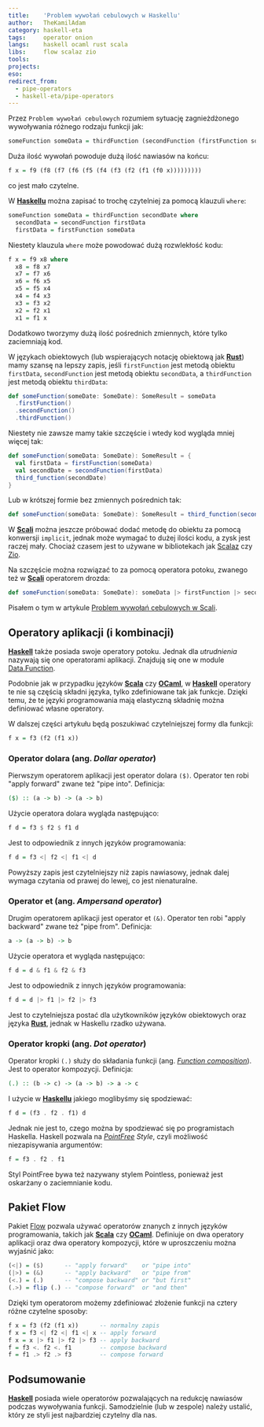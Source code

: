```yaml
---
title:    'Problem wywołań cebulowych w Haskellu'
author:   TheKamilAdam
category: haskell-eta
tags:     operator onion
langs:    haskell ocaml rust scala
libs:     flow scalaz zio
tools:
projects:
eso:
redirect_from:
  - pipe-operators
  - haskell-eta/pipe-operators
---
```


Przez `Problem wywołań cebulowych` rozumiem sytuację zagnieżdżonego wywoływania różnego rodzaju funkcji jak:
```haskell
someFunction someData = thirdFunction (secondFunction (firstFunction someData))
```

Duża ilość wywołań powoduje dużą ilość nawiasów na końcu:
```haskell
f x = f9 (f8 (f7 (f6 (f5 (f4 (f3 (f2 (f1 (f0 x)))))))))
```
co jest mało czytelne.

W **[Haskellu]** można zapisać to trochę czytelniej za pomocą klauzuli `where`:
```haskell
someFunction someData = thirdFunction secondDate where 
  secondData = secondFunction firstData
  firstData = firstFunction someData
```

Niestety klauzula `where` może powodować dużą rozwlekłość kodu:
```haskell
f x = f9 x8 where 
  x8 = f8 x7
  x7 = f7 x6
  x6 = f6 x5
  x5 = f5 x4
  x4 = f4 x3
  x3 = f3 x2
  x2 = f2 x1
  x1 = f1 x
```
Dodatkowo tworzymy dużą ilość pośrednich zmiennych,
które tylko zaciemniają kod.

W językach obiektowych (lub wspierających notację obiektową jak **[Rust]**) mamy szansę na lepszy zapis,
jeśli `firstFunction` jest metodą obiektu `firstData`,
`secondFunction` jest metodą obiektu `secondData`,
a `thirdFunction` jest metodą obiektu `thirdData`:
```scala
def someFunction(someDate: SomeDate): SomeResult = someData
  .firstFunction()
  .secondFunction()
  .thirdFunction()
```

Niestety nie zawsze mamy takie szczęście i wtedy kod wygląda mniej więcej tak:
```scala
def someFunction(someData: SomeDate): SomeResult = {
  val firstData = firstFunction(someData)
  val secondDate = secondFunction(firstData)
  third_function(secondDate)
}
```

Lub w krótszej formie bez zmiennych pośrednich tak:
```scala
def someFunction(someData: SomeDate): SomeResult = third_function(secondFunction(firstData(someData)))
```

W **[Scali]** można jeszcze próbować dodać metodę do obiektu za pomocą konwersji `implicit`,
jednak może wymagać to dużej ilości kodu,
a zysk jest raczej mały.
Chociaż czasem jest to używane w bibliotekach jak [Scalaz] czy [Zio].

Na szczęście można rozwiązać to za pomocą operatora potoku,
zwanego też w **[Scali]** operatorem drozda:
```scala
def someFunction(someData: SomeDate): someData |> firstFunction |> secondFunction |> thirdFunction
```
Pisałem o tym w artykule [Problem wywołań cebulowych w Scali](/scalapipe).

## Operatory aplikacji (i kombinacji)

**[Haskell]** także posiada swoje operatory potoku.
Jednak dla *utrudnienia* nazywają się one operatorami aplikacji.
Znajdują się one w module [Data.Function](https://hackage.haskell.org/package/base-4.14.0.0/docs/Data-Function.html).

Podobnie jak w przypadku języków **[Scala]** czy **[OCaml]**,
w **[Haskell]** operatory te nie są częścią składni języka,
tylko zdefiniowane tak jak funkcje.
Dzięki temu,
że te języki programowania mają elastyczną składnię można definiować własne operatory.

W dalszej części artykułu będą poszukiwać czytelniejszej formy dla funkcji:
```haskell
f x = f3 (f2 (f1 x))
```

### Operator dolara (ang. *Dollar operator*)
Pierwszym operatorem aplikacji jest operator dolara `($)`.
Operator ten robi "apply forward" zwane też "pipe into".
Definicja:
```haskell
($) :: (a -> b) -> (a -> b)
```

Użycie operatora dolara wygląda następująco:
```haskell
f d = f3 $ f2 $ f1 d
```

Jest to odpowiednik z innych języków programowania:
```haskell
f d = f3 <| f2 <| f1 <| d
```

Powyższy zapis jest czytelniejszy niż zapis nawiasowy,
jednak dalej wymaga czytania od prawej do lewej,
co jest nienaturalne.

### Operator et (ang. *Ampersand operator*)
Drugim operatorem aplikacji jest operator et `(&)`.
Operator ten robi "apply backward" zwane też "pipe from".
Definicja:
```haskell
a -> (a -> b) -> b
```

Użycie operatora et wygląda następująco:
```haskell
f d = d & f1 & f2 & f3
```

Jest to odpowiednik z innych języków programowania:
```haskell
f d = d |> f1 |> f2 |> f3
```

Jest to czytelniejsza postać dla użytkowników języków obiektowych oraz języka **[Rust]**,
jednak w Haskellu rzadko używana.

### Operator kropki (ang. *Dot operator*)
Operator kropki `(.)` służy do składania funkcji (ang. *[Function composition](https://wiki.haskell.org/Function_composition)*).
Jest to operator kompozycji.
Definicja:
```haskell
(.) :: (b -> c) -> (a -> b) -> a -> c
```
I użycie w **[Haskellu]** jakiego moglibyśmy się spodziewać:
```haskell
f d = (f3 . f2 . f1) d
```

Jednak nie jest to,
czego można by spodziewać się po programistach Haskella.
Haskell pozwala na *[PointFree](https://wiki.haskell.org/Pointfree) Style*,
czyli możliwość niezapisywania argumentów:
```haskell
f = f3 . f2 . f1
```

Styl PointFree bywa też nazywany stylem Pointless,
ponieważ jest oskarżany o zaciemnianie kodu.

## Pakiet Flow
Pakiet [Flow](https://hackage.haskell.org/package/flow-1.0.21/docs/Flow.html) pozwala używać operatorów znanych z innych języków programowania,
takich jak **[Scala]** czy **[OCaml]**.
Definiuje on dwa operatory aplikacji oraz dwa operatory kompozycji,
które w uproszczeniu można wyjaśnić jako:
```haskell
(<|) = ($)      -- "apply forward"    or "pipe into"
(|>) = (&)      -- "apply backward"   or "pipe from"
(<.) = (.)      -- "compose backward" or "but first"
(.>) = flip (.) -- "compose forward"  or "and then"
```

Dzięki tym operatorom możemy zdefiniować złożenie funkcji na cztery różne czytelne sposoby:
```haskell
f x = f3 (f2 (f1 x))      -- normalny zapis
f x = f3 <| f2 <| f1 <| x -- apply forward
f x = x |> f1 |> f2 |> f3 -- apply backward
f = f3 <. f2 <. f1        -- compose backward
f = f1 .> f2 .> f3        -- compose forward
```

## Podsumowanie

**[Haskell]** posiada wiele operatorów pozwalających na redukcję nawiasów podczas wywoływania funkcji.
Samodzielnie (lub w zespole) należy ustalić,
który ze styli jest najbardziej czytelny dla nas.

[Haskell]:              /langs/haskell
[Haskellu]:             /langs/haskell
[OCaml]:                /langs/ocaml
[Scala]:                /langs/scala
[Scali]:                /langs/scala
[Rust]:                 /langs/rust

[scalaz]:               /libs/scalaz
[zio]:                  /libs/zio

[operator]:             /tags/operator
